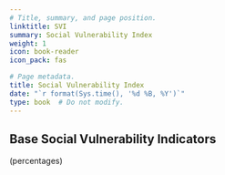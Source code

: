 ```yaml
---
# Title, summary, and page position.
linktitle: SVI
summary: Social Vulnerability Index
weight: 1
icon: book-reader
icon_pack: fas

# Page metadata.
title: Social Vulnerability Index
date: "`r format(Sys.time(), '%d %B, %Y')`"
type: book  # Do not modify.
---
```


## Base Social Vulnerability Indicators

(percentages)

